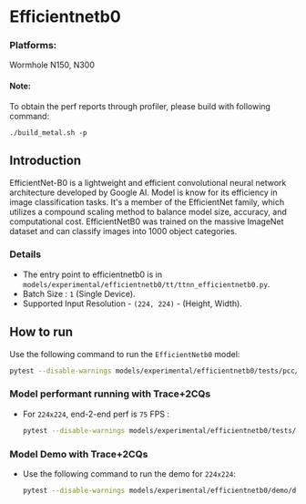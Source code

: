 # Efficientnetb0

### Platforms:
Wormhole N150, N300

#### Note:

To obtain the perf reports through profiler, please build with following command:
```
./build_metal.sh -p
```

## Introduction
EfficientNet-B0 is a lightweight and efficient convolutional neural network architecture developed by Google AI. Model is know for its efficiency in image classification tasks. It's a member of the EfficientNet family, which utilizes a compound scaling method to balance model size, accuracy, and computational cost. EfficientNetB0 was trained on the massive ImageNet dataset and can classify images into 1000 object categories.

### Details

- The entry point to efficientnetb0 is in `models/experimental/efficientnetb0/tt/ttnn_efficientnetb0.py`.
- Batch Size : `1` (Single Device).
- Supported Input Resolution - `(224, 224)` - (Height, Width).


## How to run

Use the following command to run the `EfficientNetb0` model:

  ```sh
  pytest --disable-warnings models/experimental/efficientnetb0/tests/pcc/test_ttnn_efficientnetb0.py::test_efficientnetb0_model
  ```

### Model performant running with Trace+2CQs

- For `224x224`, end-2-end perf is `75` FPS :

  ```sh
  pytest --disable-warnings models/experimental/efficientnetb0/tests/perf/test_e2e_performant.py::test_e2e_performant
  ```

### Model Demo with Trace+2CQs

- Use the following command to run the demo for `224x224`:

  ```sh
  pytest --disable-warnings models/experimental/efficientnetb0/demo/demo.py::test_demo
  ```
